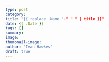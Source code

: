 ```yaml
---
type: post
category: 
title: "{{ replace .Name "-" " " | title }}"
date: {{ .Date }}
tags: []
summary: 
image: 
thumbnail-image: 
author: "Ivan Hawkes"
draft: true
---
```


